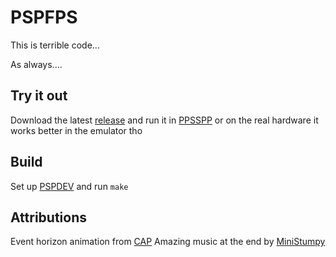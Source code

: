 # PSPFPS
This is terrible code...

As always....

## Try it out
Download the latest [release](https://github.com/CloudMracek/pspfps/releases) and run it in [PPSSPP](https://www.ppsspp.org/) or on the real hardware it works better in the emulator tho

## Build
Set up [PSPDEV](https://pspdev.github.io/) and run `make`

## Attributions
Event horizon animation from [CAP](https://github.com/RafaelDeJongh/cap_resources)
Amazing music at the end by [MiniStumpy](https://www.youtube.com/@MiniStumpy)
